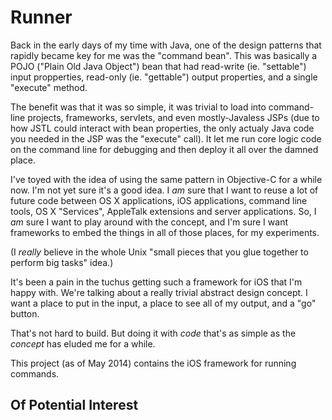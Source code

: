 Runner
===

Back in the early days of my time with Java, one of the design patterns that
rapidly became key for me was the "command bean".  This was basically a POJO
("Plain Old Java Object") bean that had read-write (ie. "settable") input
propperties, read-only (ie. "gettable") output properties, and a single
"execute" method.

The benefit was that it was so simple, it was trivial to load into command-line
projects, frameworks, servlets, and even mostly-Javaless JSPs (due to how JSTL
could interact with bean properties, the only actualy Java code you needed in
the JSP was the "execute" call).  It let me run core logic code on the command
line for debugging and then deploy it all over the damned place.

I've toyed with the idea of using the same pattern in Objective-C for a while
now.  I'm not yet sure it's a good idea.  I _am_ sure that I want to reuse a
lot of future code between OS X applications, iOS applications, command line
tools, OS X "Services", AppleTalk extensions and server applications.  So,
I _am_ sure I want to play around with the concept, and I'm sure I want
frameworks to embed the things in all of those places, for my experiments.

(I _really_ believe in the whole Unix "small pieces that you glue together to
perform big tasks" idea.)

It's been a pain in the tuchus getting such a framework for iOS that I'm
happy with.  We're talking about a really trivial abstract design concept.
I want a place to put in the input, a place to see all of my output, and a
"go" button.

That's not hard to build.  But doing it with _code_ that's as simple as the
_concept_ has eluded me for a while.

This project (as of May 2014) contains the iOS framework for running commands.

Of Potential Interest
---

